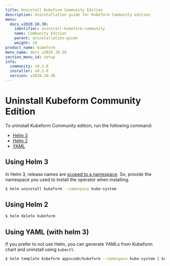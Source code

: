 ```yaml
---
title: Uninstall Kubeform Community Edition
description: Uninstallation guide for Kubeform Community edition
menu:
  docs_v2020.10.30:
    identifier: uninstall-kubeform-community
    name: Community Edition
    parent: uninstallation-guide
    weight: 10
product_name: kubeform
menu_name: docs_v2020.10.30
section_menu_id: setup
info:
  community: v0.3.0
  installer: v0.3.0
  version: v2020.10.30
---
```


# Uninstall Kubeform Community Edition

To uninstall Kubeform Community edition, run the following command:

<ul class="nav nav-tabs" id="installerTab" role="tablist">
  <li class="nav-item">
    <a class="nav-link active" id="helm3-tab" data-toggle="tab" href="#helm3" role="tab" aria-controls="helm3" aria-selected="true">Helm 3</a>
  </li>
  <li class="nav-item">
    <a class="nav-link" id="helm2-tab" data-toggle="tab" href="#helm2" role="tab" aria-controls="helm2" aria-selected="false">Helm 2</a>
  </li>
  <li class="nav-item">
    <a class="nav-link" id="script-tab" data-toggle="tab" href="#script" role="tab" aria-controls="script" aria-selected="false">YAML</a>
  </li>
</ul>
<div class="tab-content" id="installerTabContent">
  <div class="tab-pane fade show active" id="helm3" role="tabpanel" aria-labelledby="helm3-tab">

## Using Helm 3

In Helm 3, release names are [scoped to a namespace](https://v3.helm.sh/docs/faq/#release-names-are-now-scoped-to-the-namespace). So, provide the namespace you used to install the operator when installing.

```bash
$ helm uninstall kubeform --namespace kube-system
```

</div>
<div class="tab-pane fade" id="helm2" role="tabpanel" aria-labelledby="helm2-tab">

## Using Helm 2

```bash
$ helm delete kubeform
```

</div>
<div class="tab-pane fade" id="script" role="tabpanel" aria-labelledby="script-tab">

## Using YAML (with helm 3)

If you prefer to not use Helm, you can generate YAMLs from Kubeform chart and uninstall using `kubectl`.

```bash
$ helm template kubeform appscode/kubeform --namespace kube-system | kubectl delete -f -
```

</div>
</div>
